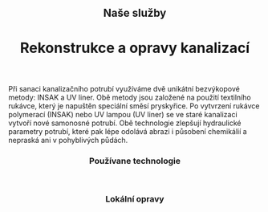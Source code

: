<header class="page-header page-header--centered">
    <h2 class="page-header__subtitle">Naše služby</h2>
    <h1 class="page-header__title">Rekonstrukce a opravy kanalizací</h1>
</header>

<section class="page-paragraph">
    <main class="page-paragraph__content">
        <p class="page-paragraph__text">Při sanaci kanalizačního potrubí využíváme dvě unikátní bezvýkopové metody: INSAK a UV liner. Obě metody jsou založené na použití textilního rukávce, který je napuštěn speciální směsí pryskyřice. Po vytvrzení rukávce polymerací (INSAK) nebo UV lampou (UV liner) se ve staré kanalizaci vytvoří nové samonosné potrubí. Obě technologie zlepšují hydraulické parametry potrubí, které pak lépe odolává abrazi i působení chemikálií a nepraská ani v pohyblivých půdách.</p>
    </main>
</section>

<header class="page-header page-header--centered">
    <h3 class="page-header__section-title">Používane technologie</h3>
</header>

<section class="section section--wide section--centered">
    <InfoBox
      title="Bezvýkopová sanace kanalizace metodou INSAK"
      text="Metoda INSAK patří mezi inverzní rukávcové bezvýkopové metody. Metoda je vhodná pro potrubí z různých materiálů i tvarů. Vložka se nasytí pryskyřicí a za pomocí tlaku vody nebo páry se instaluje/vytvrdí v potrubí."
      ctaUrl="/sluzby/kanalizace/insak"
      ctaText="Zjistit více"
      imageUrl="/img/frontpage/4.png"
      :imageRight="true"
      :imageBig="true"
      :isBlue="true"
    />
    <InfoBox
      title="Bezvýkopová sanace kanalizace pomocí metody UV Liner"
      text="Metoda UV liner patří mezi bezvýkopové rukávcové metody. Bezešvá vložka ze skelných vláken se strukturou mřížky, se nasytí vhodnou pryskyřicí a za pomocí UV záření vytvrdí."
      ctaUrl="/sluzby/kanalizace/uv-liner"
      ctaText="Zjistit více"
      imageUrl="/img/frontpage/4.png"
      :imageLeft="true"
      :imageBig="true"
      :isWhite="true"
    />
</section>

<header class="page-header page-header--centered">
    <h3 class="page-header__section-title">Lokální opravy</h3>
</header>

<section class="section section--wide section--centered">
    <InfoBox
      title="Bezvýkopová oprava krátkým sanačním rukávcem"
      text=""
      ctaUrl="/sluzby/kanalizace/lokalni-opravy/sanacnim-rukavcem"
      ctaText="Zjistit více"
      imageUrl="/img/frontpage/4.png"
      :imageRight="true"
      :imageBig="true"
      :isBlue="true"
    />
    <InfoBox
      title="Bezvýkopová oprava kloboukem"
      text=""
      ctaUrl="/sluzby/kanalizace/lokalni-opravy/kloboukem"
      ctaText="Zjistit více"
      imageUrl="/img/frontpage/4.png"
      :imageLeft="true"
      :imageBig="true"
      :isWhite="true"
    />
    <InfoBox
      title="Bezvýkopová oprava technologií Quick-Lock"
      text=""
      ctaUrl="/sluzby/kanalizace/lokalni-opravy/quick-lock"
      ctaText="Zjistit více"
      imageUrl="/img/frontpage/4.png"
      :imageRight="true"
      :imageBig="true"
      :isBlue="true"
    />
</section>

<ReferencesSection/>

<AboutUsSection/>

<Contact />